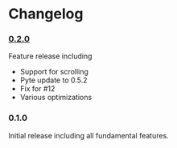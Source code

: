 # Changelog

### [0.2.0](https://github.com/Wramberg/TerminalView/compare/v0.1.0...v0.2.0)
Feature release including

* Support for scrolling
* Pyte update to 0.5.2
* Fix for #12
* Various optimizations

### 0.1.0
Initial release including all fundamental features.
